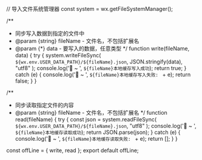 // 导入文件系统管理器
const system = wx.getFileSystemManager();

/**
 * 同步写入数据到指定的文件中
 * @param {string} fileName - 文件名，不包括扩展名
 * @param {*} data - 要写入的数据，任意类型
 */
function write(fileName, data) {
  try {
    system.writeFileSync(
      `${wx.env.USER_DATA_PATH}/${fileName}.json`,
      JSON.stringify(data),
      "utf8"
    );
    console.log('📲 ~ ', `${fileName}本地缓存写入成功`);
    return true;
  } catch (e) {
    console.log('📵 ~ ', `${fileName}本地缓存写入失败: ` + e);
    return false;
  }
}

/**
 * 同步读取指定文件的内容
 * @param {string} fileName - 文件名，不包括扩展名
 */
function read(fileName) {
  try {
    const json = system.readFileSync(
      `${wx.env.USER_DATA_PATH}/${fileName}.json`,
      "utf8"
    );
    console.log('📲 ~ ', `${fileName}本地缓存读取成功`);
    return JSON.parse(json);
  } catch (e) {
    console.log('📵 ~ ', `${fileName}本地缓存读取失败: ` + e);
    return [];
  }
}

const offLine = {
  write,
  read
};
export default offLine;
